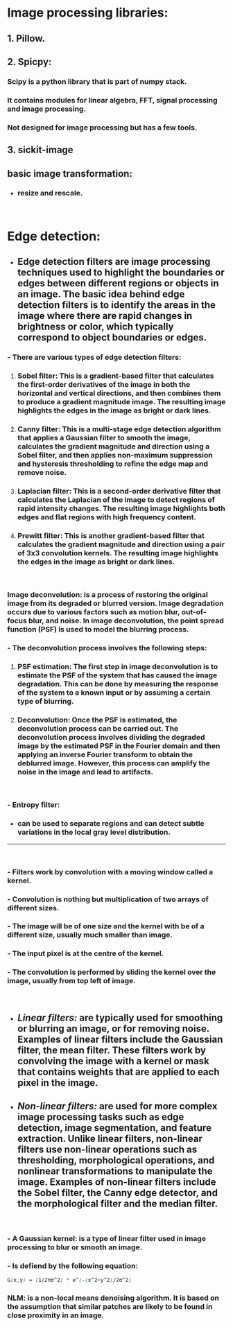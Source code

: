 # Image processing libraries:

## 1. Pillow.

## 2. Spicpy: 
### Scipy is a python library that is part of numpy stack. 
### It contains modules for linear algebra, FFT, signal processing and image processing. 
### Not designed for image processing but has a few tools.

## 3. sickit-image

## basic image transformation: 
- ### resize and rescale.
 
<br />

# Edge detection: 
- ## Edge detection filters are image processing techniques used to highlight the boundaries or edges between different regions or objects in an image. The basic idea behind edge detection filters is to identify the areas in the image where there are rapid changes in brightness or color, which typically correspond to object boundaries or edges.

### - There are various types of edge detection filters:
1. ### Sobel filter: This is a gradient-based filter that calculates the first-order derivatives of the image in both the horizontal and vertical directions, and then combines them to produce a gradient magnitude image. The resulting image highlights the edges in the image as bright or dark lines.

2. ### Canny filter: This is a multi-stage edge detection algorithm that applies a Gaussian filter to smooth the image, calculates the gradient magnitude and direction using a Sobel filter, and then applies non-maximum suppression and hysteresis thresholding to refine the edge map and remove noise.

3. ### Laplacian filter: This is a second-order derivative filter that calculates the Laplacian of the image to detect regions of rapid intensity changes. The resulting image highlights both edges and flat regions with high frequency content.

4. ### Prewitt filter: This is another gradient-based filter that calculates the gradient magnitude and direction using a pair of 3x3 convolution kernels. The resulting image highlights the edges in the image as bright or dark lines.


<br />

### __Image deconvolution:__ is a process of restoring the original image from its degraded or blurred version. Image degradation occurs due to various factors such as motion blur, out-of-focus blur, and noise. In image deconvolution, the point spread function (PSF) is used to model the blurring process.

### - The deconvolution process involves the following steps:

1. ### PSF estimation: The first step in image deconvolution is to estimate the PSF of the system that has caused the image degradation. This can be done by measuring the response of the system to a known input or by assuming a certain type of blurring.

2. ### Deconvolution: Once the PSF is estimated, the deconvolution process can be carried out. The deconvolution process involves dividing the degraded image by the estimated PSF in the Fourier domain and then applying an inverse Fourier transform to obtain the deblurred image. However, this process can amplify the noise in the image and lead to artifacts.


<br />

### - Entropy filter: 
- ### can be used to separate regions and can detect subtle variations in the local gray level distribution.

---------------------------
<br />

###  - Filters work by convolution with a moving window called a kernel.
### - Convolution is nothing but multiplication of two arrays of different sizes.
### - The image will be of one size and the kernel with be of a different size, usually much smaller than image.
### - The input pixel is at the centre of the kernel. 
### -  The convolution is performed by sliding the kernel over the image, usually from top left of image.

<br />

- ## ___Linear filters:___  are typically used for smoothing or blurring an image, or for removing noise. Examples of linear filters include the Gaussian filter, the mean filter. These filters work by convolving the image with a kernel or mask that contains weights that are applied to each pixel in the image.

- ## ___Non-linear filters:___ are used for more complex image processing tasks such as edge detection, image segmentation, and feature extraction. Unlike linear filters, non-linear filters use non-linear operations such as thresholding, morphological operations, and nonlinear transformations to manipulate the image. Examples of non-linear filters include the Sobel filter, the Canny edge detector, and the morphological filter and  the median filter. 

<br />

### - __A Gaussian kernel__: is a type of linear filter used in image processing to blur or smooth an image. 

### - Is defiend by the following equation: 
```scss
G(x,y) = (1/2πσ^2) * e^(-(x^2+y^2)/2σ^2)
```

###  NLM: is a non-local means denoising algorithm. It is based on the assumption that similar patches are likely to be found in close proximity in an image.